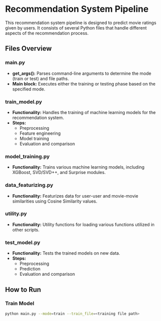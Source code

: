 # Recommendation System Pipeline

This recommendation system pipeline is designed to predict movie ratings given by users. It consists of several Python files that handle different aspects of the recommendation process.

## Files Overview

### main.py

- **get_args():** Parses command-line arguments to determine the mode (train or test) and file paths.
- **Main block:** Executes either the training or testing phase based on the specified mode.

### train_model.py

- **Functionality:** Handles the training of machine learning models for the recommendation system.
- **Steps:**
  - Preprocessing
  - Feature engineering
  - Model training
  - Evaluation and comparison

### model_training.py

- **Functionality:** Trains various machine learning models, including XGBoost, SVD/SVD++, and Surprise modules.

### data_featurizing.py

- **Functionality:** Featurizes data for user-user and movie-movie similarities using Cosine Similarity values.

### utility.py

- **Functionality:** Utility functions for loading various functions utilized in other scripts.

### test_model.py

- **Functionality:** Tests the trained models on new data.
- **Steps:**
  - Preprocessing
  - Prediction
  - Evaluation and comparison

## How to Run

### Train Model

```bash
python main.py --mode=train --train_file=<training file path>
